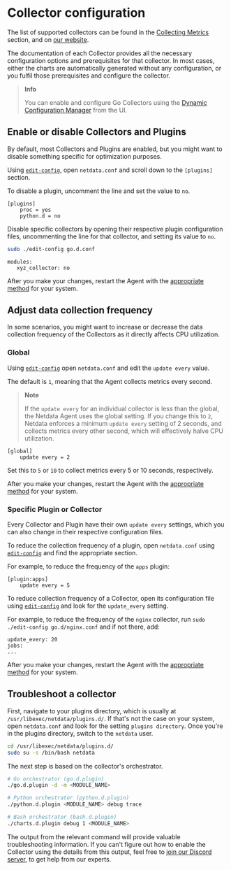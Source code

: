 # Collector configuration

The list of supported collectors can be found in the [Collecting Metrics](/src/collectors/README.md) section,
and on [our website](https://www.netdata.cloud/integrations).

The documentation of each Collector provides all the necessary configuration options and prerequisites for that collector. In most cases, either the charts are automatically generated without any configuration, or you fulfil those prerequisites and configure the collector.

> **Info**
>
> You can enable and configure Go Collectors using the [Dynamic Configuration Manager](/docs/netdata-agent/configuration/dynamic-configuration.md) from the UI.

## Enable or disable Collectors and Plugins

By default, most Collectors and Plugins are enabled, but you might want to disable something specific for optimization purposes.

Using [`edit-config`](/docs/netdata-agent/configuration/README.md#edit-a-configuration-file-using-edit-config), open `netdata.conf` and scroll down to the `[plugins]` section.

To disable a plugin, uncomment the line and set the value to `no`.

```text
[plugins]
    proc = yes
    python.d = no
```

Disable specific collectors by opening their respective plugin configuration files, uncommenting the line for that collector, and setting its value to `no`.

```bash
sudo ./edit-config go.d.conf
```

```text
modules:
   xyz_collector: no
```

After you make your changes, restart the Agent with the [appropriate method](/docs/netdata-agent/start-stop-restart.md) for your system.

## Adjust data collection frequency

In some scenarios, you might want to increase or decrease the data collection frequency of the Collectors as it directly affects CPU utilization.

### Global

Using [`edit-config`](/docs/netdata-agent/configuration/README.md#edit-a-configuration-file-using-edit-config) open `netdata.conf` and edit the `update every` value.

The default is `1`, meaning that the Agent collects metrics every second.

> **Note**
>
> If the `update every` for an individual collector is less than the global, the Netdata Agent uses the global setting.
> If you change this to `2`, Netdata enforces a minimum `update every` setting of 2 seconds, and collects metrics every other second, which will effectively halve CPU utilization.

```text
[global]
    update every = 2
```

Set this to `5` or `10` to collect metrics every 5 or 10 seconds, respectively.

After you make your changes, restart the Agent with the [appropriate method](/docs/netdata-agent/start-stop-restart.md) for your system.

### Specific Plugin or Collector

Every Collector and Plugin have their own `update every` settings, which you can also change in their respective configuration files.

To reduce the collection frequency of a plugin, open `netdata.conf` using [`edit-config`](/docs/netdata-agent/configuration/README.md#edit-a-configuration-file-using-edit-config) and find the appropriate section.

For example, to reduce the frequency of the `apps` plugin:

```text
[plugin:apps]
    update every = 5
```

To reduce collection frequency of a Collector, open its configuration file using [`edit-config`](/docs/netdata-agent/configuration/README.md#edit-a-configuration-file-using-edit-config) and look for the `update_every` setting.

For example, to reduce the frequency of the `nginx` collector, run `sudo ./edit-config go.d/nginx.conf` and if not there, add:

```text
update_every: 20
jobs:
...
```

After you make your changes, restart the Agent with the [appropriate method](/docs/netdata-agent/start-stop-restart.md) for your system.

## Troubleshoot a collector

First, navigate to your plugins directory, which is usually at `/usr/libexec/netdata/plugins.d/`. If that's not the case on your system, open `netdata.conf` and look for the setting `plugins directory`. Once you're in the plugins directory, switch to the `netdata` user.

```bash
cd /usr/libexec/netdata/plugins.d/
sudo su -s /bin/bash netdata
```

The next step is based on the collector's orchestrator.

```bash
# Go orchestrator (go.d.plugin)
./go.d.plugin -d -m <MODULE_NAME>

# Python orchestrator (python.d.plugin)
./python.d.plugin <MODULE_NAME> debug trace

# Bash orchestrator (bash.d.plugin)
./charts.d.plugin debug 1 <MODULE_NAME>
```

The output from the relevant command will provide valuable troubleshooting information. If you can't figure out how to enable the Collector using the details from this output, feel free to [join our Discord server](https://discord.com/invite/2mEmfW735j), to get help from our experts.
